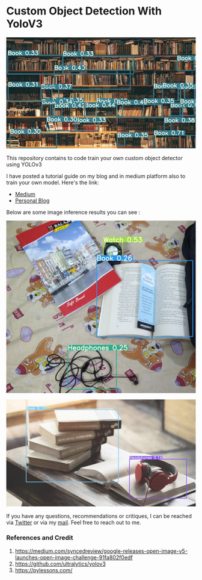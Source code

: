 # Custom Object Detection With YoloV3

![](output/book.jpeg)



This repository contains to code train your own custom object detector using YOLOv3 

I have posted a tutorial guide on my blog and in medium platform also to train your own model. Here's the link:

- [Medium](https://medium.com/analytics-vidhya/custom-object-detection-with-yolov3-8f72fe8ced79) 
- [Personal Blog](https://thecodemonk.in/software/object-detection-yolov3) 

Below are some image inference results you can see :

![](output/multiple.jpg)



![](output/headphone.jpg)



If you have any questions, recommendations or critiques, I can be reached via [Twitter](https://twitter.com/thecaffeinedev) or via my [mail](mailto:prabhat1015@gmail.com). Feel free to reach out to me.



### References and Credit

1. https://medium.com/syncedreview/google-releases-open-image-v5-launches-open-image-challenge-91fa802f0edf
2. https://github.com/ultralytics/yolov3
3. https://pylessons.com/